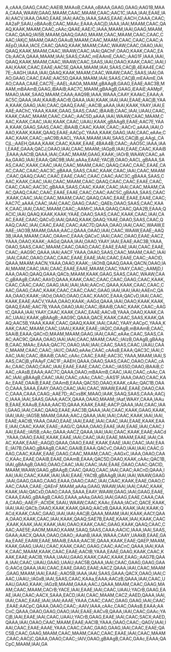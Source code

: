 A,cAAA,GAAG,CAAC;AAElB,MAAoB,CAAA,oBAAA,GAAG,GAAG;AAG1B,MAAA,CAAA,WAAW,GAAG,MAAM,CAAC,MAAM,CAAC;AAC1C,IAAA,IAAI,EAAE,IAAI;AACV,IAAA,OAAO,EAAE,IAAI;AACb,IAAA,SAAS,EAAE;AACH,CAAA,CAAC;AA2aP,SAAU,oBAAoB,CAAC,MAAc,EAAA;AACjD,IAAA,IAAI,MAAM,CAAC,QAAQ,KAAK,MAAM,CAAC,cAAc;QAAE;AAE/C,IAAA,MAAM,IAAI,GAAG,MAAM,CAAC,QAAQ;IAI5B,MAAM,QAAQ,GAAG,MAAM,CAAC,MAAM,CAAC,CAAC,CAAC;IAKjC,MAAM,OAAO,GAAuB,MAAM,CAAC,MAAM,CAAC,CAAC,CAAC;AAEpD,IAAA,IACE,CAAC,QAAQ,KAAK,MAAM,CAAC,WAAW,CAAC,OAAO,IAAI,QAAQ,KAAK,MAAM,CAAC,WAAW,CAAC,IAAI;QAChF,OAAO,KAAK,CAAC,EACb;AACA,QAAA,MAAM,IAAI,SAAS,CAAC,mEAAmE,CAAC;;AAG1F,IAAA,IAAI,QAAQ,KAAK,MAAM,CAAC,WAAW,CAAC,SAAS,IAAI,OAAO,KAAK,CAAC,IAAI,IAAI,KAAK,CAAC,EAAE;AAC5E,QAAA,MAAM,IAAI,SAAS,CACjB,4EAA4E,CAC7E;;AAGH,IAAA,IAAI,QAAQ,KAAK,MAAM,CAAC,WAAW,CAAC,SAAS,IAAI,OAAO,GAAG,CAAC,EAAE;AAC5D,QAAA,MAAM,IAAI,SAAS,CACjB,mEAAmE,OAAO,CAAA,CAAE,CAC7E;;AAEL;AAOA,MAAM,gBAAgB,GAAG,EAAE;AAC3B,MAAM,mBAAmB,GAAG,iBAAiB;AAC7C,MAAM,gBAAgB,GAAG,iEAAiE;AAMpF,MAAO,IAAK,SAAQ,MAAM,CAAA;AAQ9B,IAAA,WAAA,CAAY,KAAkC,EAAA;AAC5C,QAAA,IAAI,KAAiB;AACrB,QAAA,IAAI,KAAK,IAAI,IAAI,EAAE;AACjB,YAAA,KAAK,GAAG,IAAI,CAAC,QAAQ,EAAE;;AAClB,aAAA,IAAI,KAAK,YAAY,IAAI,EAAE;AAChC,YAAA,KAAK,GAAG,SAAS,CAAC,iBAAiB,CAAC,IAAI,UAAU,CAAC,KAAK,CAAC,MAAM,CAAC,CAAC;;AAC5D,aAAA,IAAI,WAAW,CAAC,MAAM,CAAC,KAAK,CAAC,IAAI,KAAK,CAAC,UAAU,KAAK,gBAAgB,EAAE;AAC7E,YAAA,KAAK,GAAG,SAAS,CAAC,iBAAiB,CAAC,KAAK,CAAC;;AACrC,aAAA,IAAI,OAAO,KAAK,KAAK,QAAQ,EAAE;AACpC,YAAA,KAAK,GAAG,IAAI,CAAC,eAAe,CAAC,KAAK,CAAC;;aAC9B;AACL,YAAA,MAAM,IAAI,SAAS,CACjB,gLAAgL,CACjL;;AAEH,QAAA,KAAK,CAAC,KAAK,EAAE,4BAA4B,CAAC;;AAO5C,IAAA,IAAI,EAAE,GAAA;QACJ,OAAO,IAAI,CAAC,MAAM;;IAGpB,IAAI,EAAE,CAAC,KAAiB,EAAA;AACtB,QAAA,IAAI,CAAC,MAAM,GAAG,KAAK;;IAOrB,WAAW,CAAC,aAAa,GAAG,IAAI,EAAA;QAC9B,IAAI,aAAa,EAAE;YACjB,OAAO;AACL,gBAAA,SAAS,CAAC,KAAK,CAAC,IAAI,CAAC,MAAM,CAAC,QAAQ,CAAC,CAAC,EAAE,CAAC,CAAC,CAAC;AAC3C,gBAAA,SAAS,CAAC,KAAK,CAAC,IAAI,CAAC,MAAM,CAAC,QAAQ,CAAC,CAAC,EAAE,CAAC,CAAC,CAAC;AAC3C,gBAAA,SAAS,CAAC,KAAK,CAAC,IAAI,CAAC,MAAM,CAAC,QAAQ,CAAC,CAAC,EAAE,CAAC,CAAC,CAAC;AAC3C,gBAAA,SAAS,CAAC,KAAK,CAAC,IAAI,CAAC,MAAM,CAAC,QAAQ,CAAC,CAAC,EAAE,EAAE,CAAC,CAAC;AAC5C,gBAAA,SAAS,CAAC,KAAK,CAAC,IAAI,CAAC,MAAM,CAAC,QAAQ,CAAC,EAAE,EAAE,EAAE,CAAC;AAC7C,aAAA,CAAC,IAAI,CAAC,GAAG,CAAC;;QAEb,OAAO,SAAS,CAAC,KAAK,CAAC,IAAI,CAAC,MAAM,CAAC;;AAMrC,IAAA,QAAQ,CAAC,QAA2B,EAAA;QAClC,IAAI,QAAQ,KAAK,KAAK;YAAE,OAAO,SAAS,CAAC,KAAK,CAAC,IAAI,CAAC,EAAE,CAAC;QACvD,IAAI,QAAQ,KAAK,QAAQ;YAAE,OAAO,SAAS,CAAC,QAAQ,CAAC,IAAI,CAAC,EAAE,CAAC;AAC7D,QAAA,OAAO,IAAI,CAAC,WAAW,EAAE;;IAO3B,MAAM,GAAA;AACJ,QAAA,OAAO,IAAI,CAAC,WAAW,EAAE;;AAQ3B,IAAA,MAAM,CAAC,OAAmC,EAAA;QACxC,IAAI,CAAC,OAAO,EAAE;AACZ,YAAA,OAAO,KAAK;;AAGd,QAAA,IAAI,OAAO,YAAY,IAAI,EAAE;AAC3B,YAAA,OAAO,SAAS,CAAC,MAAM,CAAC,OAAO,CAAC,EAAE,EAAE,IAAI,CAAC,EAAE,CAAC;;AAG9C,QAAA,IAAI;AACF,YAAA,OAAO,SAAS,CAAC,MAAM,CAAC,IAAI,IAAI,CAAC,OAAO,CAAC,CAAC,EAAE,EAAE,IAAI,CAAC,EAAE,CAAC;;AACtD,QAAA,MAAM;AACN,YAAA,OAAO,KAAK;;;IAOhB,QAAQ,GAAA;QACN,OAAO,IAAI,MAAM,CAAC,IAAI,CAAC,EAAE,EAAE,MAAM,CAAC,YAAY,CAAC;;AAMjD,IAAA,OAAO,QAAQ,GAAA;QACb,MAAM,KAAK,GAAG,SAAS,CAAC,WAAW,CAAC,gBAAgB,CAAC;AAIrD,QAAA,KAAK,CAAC,CAAC,CAAC,GAAG,CAAC,KAAK,CAAC,CAAC,CAAC,GAAG,IAAI,IAAI,IAAI;AACnC,QAAA,KAAK,CAAC,CAAC,CAAC,GAAG,CAAC,KAAK,CAAC,CAAC,CAAC,GAAG,IAAI,IAAI,IAAI;AAEnC,QAAA,OAAO,KAAK;;IAOd,OAAO,OAAO,CAAC,KAA0C,EAAA;QACvD,IAAI,CAAC,KAAK,EAAE;AACV,YAAA,OAAO,KAAK;;AAGd,QAAA,IAAI,OAAO,KAAK,KAAK,QAAQ,EAAE;AAC7B,YAAA,OAAO,IAAI,CAAC,iBAAiB,CAAC,KAAK,CAAC;;AAGtC,QAAA,IAAI,YAAY,CAAC,KAAK,CAAC,EAAE;AACvB,YAAA,OAAO,KAAK,CAAC,UAAU,KAAK,gBAAgB;;AAG9C,QAAA,QACE,KAAK,CAAC,SAAS,KAAK,QAAQ;AAC5B,YAAA,KAAK,CAAC,QAAQ,KAAK,IAAI,CAAC,YAAY;AACpC,YAAA,KAAK,CAAC,MAAM,CAAC,UAAU,KAAK,EAAE;;IAQlC,OAAgB,mBAAmB,CAAC,SAAiB,EAAA;QACnD,MAAM,MAAM,GAAG,IAAI,CAAC,eAAe,CAAC,SAAS,CAAC;AAC9C,QAAA,OAAO,IAAI,IAAI,CAAC,MAAM,CAAC;;IAIzB,OAAgB,gBAAgB,CAAC,MAAc,EAAA;QAC7C,OAAO,IAAI,IAAI,CAAC,SAAS,CAAC,UAAU,CAAC,MAAM,CAAC,CAAC;;IAI/C,OAAO,eAAe,CAAC,cAAsB,EAAA;QAC3C,IAAI,CAAC,IAAI,CAAC,iBAAiB,CAAC,cAAc,CAAC,EAAE;AAC3C,YAAA,MAAM,IAAI,SAAS,CACjB,yFAAyF,CAC1F;;AAEH,QAAA,OAAO,SAAS,CAAC,OAAO,CAAC,cAAc,CAAC,OAAO,CAAC,IAAI,EAAE,EAAE,CAAC,CAAC;;IAS5D,OAAO,iBAAiB,CAAC,cAAsB,EAAA;AAC7C,QAAA,OAAO,mBAAmB,CAAC,IAAI,CAAC,cAAc,CAAC,IAAI,gBAAgB,CAAC,IAAI,CAAC,cAAc,CAAC;;AAS1F,IAAA,OAAO,CAAC,KAAc,EAAE,OAAiB,EAAE,OAAmB,EAAA;QAC5D,OAAO,KAAK,cAAc;QAC1B,OAAO,CAAA,SAAA,EAAY,OAAO,CAAC,IAAI,CAAC,WAAW,EAAE,EAAE,OAAO,CAAC,CAAA,CAAA,CAAG;;AAE7D;;ACxsBK,MAAO,IAAK,SAAQ,SAAS,CAAA;AACjC,IAAA,IAAI,SAAS,GAAA;AACX,QAAA,OAAO,MAAM;;IAaf,WAAY,CAAA,IAAuB,EAAE,KAAuB,EAAA;AAC1D,QAAA,KAAK,EAAE;AACP,QAAA,IAAI,CAAC,IAAI,GAAG,IAAI,CAAC,QAAQ,EAAE;AAC3B,QAAA,IAAI,CAAC,KAAK,GAAG,KAAK,IAAI,IAAI;;IAG5B,MAAM,GAAA;AACJ,QAAA,IAAI,IAAI,CAAC,KAAK,IAAI,IAAI,EAAE;AACtB,YAAA,OAAO,EAAE,IAAI,EAAE,IAAI,CAAC,IAAI,EAAE,KAAK,EAAE,IAAI,CAAC,KAAK,EAAE;;AAG/C,QAAA,OAAO,EAAE,IAAI,EAAE,IAAI,CAAC,IAAI,EAAE;;IAI5B,cAAc,GAAA;AACZ,QAAA,IAAI,IAAI,CAAC,KAAK,EAAE;AACd,YAAA,OAAO,EAAE,KAAK,EAAE,IAAI,CAAC,IAAI,EAAE,MAAM,EAAE,IAAI,CAAC,KAAK,EAAE;;AAGjD,QAAA,OAAO,EAAE,KAAK,EAAE,IAAI,CAAC,IAAI,EAAE;;IAI7B,OAAO,gBAAgB,CAAC,GAAiB,EAAA;QACvC,OAAO,IAAI,IAAI,CAAC,GAAG,CAAC,KAAK,EAAE,GAAG,CAAC,MAAM,CAAC;;AAGxC,IAAA,OAAO,CAAC,KAAc,EAAE,OAAiB,EAAE,OAAmB,EAAA;QAC5D,OAAO,KAAK,cAAc;QAC1B,IAAI,gBAAgB,GAAG,OAAO,CAAC,IAAI,CAAC,IAAI,EAAE,OAAO,CAAC;QAClD,MAAM,WAAW,GAAG,gBAAgB,CAAC,QAAQ,CAAC,IAAI,CAAC;AACnD,QAAA,IAAI,IAAI,CAAC,KAAK,IAAI,IAAI,EAAE;YACtB,gBAAgB,IAAI,IAAI,WAAW,GAAG,IAAI,GAAG,GAAG,CAAG,EAAA,OAAO,CAAC,IAAI,CAAC,KAAK,EAAE,OAAO,CAAC,CAAA,CAAE;;QAEnF,MAAM,aAAa,GAAG,WAAW,IAAI,IAAI,CAAC,KAAK,KAAK,IAAI;QACxD,OAAO,CAAA,SAAA,EAAY,WAAW,GAAG,IAAI,GAAG,EAAE,CAAA,EAAG,gBAAgB,CAAG,EAAA,aAAa,GAAG,IAAI,GAAG,EAAE,CAAA,CAAA,CAAG;;AAE/F;;ACtDK,SAAU,WAAW,CAAC,KAAc,EAAA;IACxC,QACE,KAAK,IAAI,IAAI;QACb,OAAO,KAAK,KAAK,QAAQ;AACzB,QAAA,KAAK,IAAI,KAAK;QACd,KAAK,CAAC,GAAG,IAAI,IAAI;AACjB,QAAA,MAAM,IAAI,KAAK;AACf,QAAA,OAAO,KAAK,CAAC,IAAI,KAAK,QAAQ;SAE7B,EAAE,KAAK,IAAI,KAAK,CAAC,KAAK,KAAK,IAAI,KAAK,IAAI,OAAO,KAAK,CAAC,GAAG,KAAK,QAAQ,CAAC,CAAC;AAE5E;AAOM,MAAO,KAAM,SAAQ,SAAS,CAAA;AAClC,IAAA,IAAI,SAAS,GAAA;AACX,QAAA,OAAO,OAAO;;AAahB,IAAA,WAAA,CAAY,UAAkB,EAAE,GAAa,EAAE,EAAW,EAAE,MAAiB,EAAA;AAC3E,QAAA,KAAK,EAAE;QAEP,MAAM,KAAK,GAAG,UAAU,CAAC,KAAK,CAAC,GAAG,CAAC;AACnC,QAAA,IAAI,KAAK,CAAC,MAAM,KAAK,CAAC,EAAE;AACtB,YAAA,EAAE,GAAG,KAAK,CAAC,KAAK,EAAE;AAClB,YAAA,UAAU,GAAG,KAAK,CAAC,KAAK,EAAG;;AAG7B,QAAA,IAAI,CAAC,UAAU,GAAG,UAAU;AAC5B,QAAA,IAAI,CAAC,GAAG,GAAG,GAAG;AACd,QAAA,IAAI,CAAC,EAAE,GAAG,EAAE;AACZ,QAAA,IAAI,CAAC,MAAM,GAAG,MAAM,IAAI,EAAE;;AAO5B,IAAA,IAAI,SAAS,GAAA;QACX,OAAO,IAAI,CAAC,UAAU;;IAGxB,IAAI,SAAS,CAAC,KAAa,EAAA;AACzB,QAAA,IAAI,CAAC,UAAU,GAAG,KAAK;;IAGzB,MAAM,GAAA;AACJ,QAAA,MAAM,CAAC,GAAG,MAAM,CAAC,MAAM,CACrB;YACE,IAAI,EAAE,IAAI,CAAC,UAAU;YACrB,GAAG,EAAE,IAAI,CAAC;AACX,SAAA,EACD,IAAI,CAAC,MAAM,CACZ;AAED,QAAA,IAAI,IAAI,CAAC,EAAE,IAAI,IAAI;AAAE,YAAA,CAAC,CAAC,GAAG,GAAG,IAAI,CAAC,EAAE;AACpC,QAAA,OAAO,CAAC;;AAIV,IAAA,cAAc,CAAC,OAAsB,EAAA;AACnC,QAAA,OAAO,GAAG,OAAO,IAAI,EAAE;AACvB,QAAA,IAAI,CAAC,GAAc;YACjB,IAAI,EAAE,IAAI,CAAC,UAAU;YACrB,GAAG,EAAE,IAAI,CAAC;SACX;AAED,QAAA,IAAI,OAAO,CAAC,MAAM,EAAE;AAClB,YAAA,OAAO,CAAC;;QAGV,IAAI,IAAI,CAAC,EAAE;AAAE,YAAA,CAAC,CAAC,GAAG,GAAG,IAAI,CAAC,EAAE;QAC5B,CAAC,GAAG,MAAM,CAAC,MAAM,CAAC,CAAC,EAAE,IAAI,CAAC,MAAM,CAAC;AACjC,QAAA,OAAO,CAAC;;IAIV,OAAO,gBAAgB,CAAC,GAAc,EAAA;QACpC,MAAM,IAAI,GA